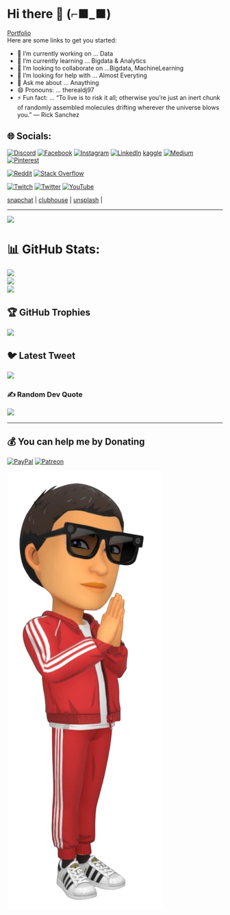 # Hi there 👋 (⌐■_■)

[Portfolio](https://therealdj97.github.io/)\
Here are some links to get you started:

- 🔭 I’m currently working on ... Data
- 🌱 I’m currently learning ... Bigdata & Analytics
- 👯 I’m looking to collaborate on ...Bigdata, MachineLearning
- 🤔 I’m looking for help with ... Almost Everyting
- 💬 Ask me about ... Anaything
- 😄 Pronouns: ... therealdj97
- ⚡ Fun fact: ... “To live is to risk it all; otherwise you’re just an inert chunk of randomly assembled molecules drifting wherever the universe blows you.” — Rick Sanchez

<!-- ![img](transperent.png) -->
<!-- <img src="/images/transperent.png" width="800" /> ![](/images/transperent.png)  -->

## 🌐 Socials:

<!-- [![Behance](https://img.shields.io/badge/Behance-1769ff?logo=behance&logoColor=white)](https://behance.net/1)  -->
[![Discord](https://img.shields.io/badge/Discord-%237289DA.svg?logo=discord&logoColor=white)](https://discord.com/users/therealdj97#9909) 
[![Facebook](https://img.shields.io/badge/Facebook-%231877F2.svg?logo=Facebook&logoColor=white)](https://facebook.com/therealdj97)
[![Instagram](https://img.shields.io/badge/Instagram-%23E4405F.svg?logo=Instagram&logoColor=white)](https://instagram.com/therealdj97)
[![LinkedIn](https://img.shields.io/badge/LinkedIn-%230077B5.svg?logo=linkedin&logoColor=white)](https://www.linkedin.com/in/dhirajjohare)
[kaggle](https://www.kaggle.com/therealdj97)
[![Medium](https://img.shields.io/badge/Medium-12100E?logo=medium&logoColor=white)](https://medium.com/@DJ97) 
[![Pinterest](https://img.shields.io/badge/Pinterest-%23E60023.svg?logo=Pinterest&logoColor=white)](https://pinterest.com/therealdj97)
<!-- [![Quora](https://img.shields.io/badge/Quora-%23B92B27.svg?logo=Quora&logoColor=white)](https://quora.com/profile/8) -->
[![Reddit](https://img.shields.io/badge/Reddit-%23FF4500.svg?logo=Reddit&logoColor=white)](https://www.reddit.com/user/DJ97_)
[![Stack Overflow](https://img.shields.io/badge/-Stackoverflow-FE7A16?logo=stack-overflow&logoColor=white)](https://stackoverflow.com/users/16359660/therealdj97)
<!-- [![TikTok](https://img.shields.io/badge/TikTok-%23000000.svg?logo=TikTok&logoColor=white)](https://tiktok.com/@11) -->
[![Twitch](https://img.shields.io/badge/Twitch-%239146FF.svg?logo=Twitch&logoColor=white)](https://www.twitch.tv/therealdj97)
[![Twitter](https://img.shields.io/badge/Twitter-%231DA1F2.svg?logo=Twitter&logoColor=white)](https://twitter.com/TheRealDJ97)
[![YouTube](https://img.shields.io/badge/YouTube-%23FF0000.svg?logo=YouTube&logoColor=white)](https://youtube.com/c/DJ97Presents)

[snapchat](https://www.snapchat.com/add/therealdj97) |  [clubhouse](https://www.clubhouse.com/@therealdj97) | [unsplash](https://unsplash.com/@therealdj97) |



---

[![](https://visitcount.itsvg.in/api?id=therealdj97&icon=9&color=0)](https://visitcount.itsvg.in)

# 📊 GitHub Stats:
![](https://github-readme-stats.vercel.app/api?username=therealdj97&theme=dark&hide_border=false&include_all_commits=false&count_private=false)<br/>
![](https://github-readme-streak-stats.herokuapp.com/?user=therealdj97&theme=dark&hide_border=false)<br/>
![](https://github-readme-stats.vercel.app/api/top-langs/?username=therealdj97&theme=dark&hide_border=false&include_all_commits=false&count_private=false&layout=compact)

## 🏆 GitHub Trophies
![](https://github-profile-trophy.vercel.app/?username=therealdj97&theme=tokyonight&no-frame=false&no-bg=false&margin-w=4)

## 🐦 Latest Tweet
[![](https://gtce.itsvg.in/api?username=therealdj97)](https://github.com/VishwaGauravIn/github-twitter-card-embed)

### ✍️ Random Dev Quote
![](https://quotes-github-readme.vercel.app/api?type=horizontal&theme=tokyonight)

---


  ## 💰 You can help me by Donating
<!--   [![BuyMeACoffee](https://img.shields.io/badge/Buy%20Me%20a%20Coffee-ffdd00?style=for-the-badge&logo=buy-me-a-coffee&logoColor=black)](https://buymeacoffee.com/1) -->
  [![PayPal](https://img.shields.io/badge/PayPal-00457C?style=for-the-badge&logo=paypal&logoColor=white)](https://paypal.me/DHIRAJJOHARE?country.x=IN&locale.x=en_GB)
  [![Patreon](https://img.shields.io/badge/Patreon-F96854?style=for-the-badge&logo=patreon&logoColor=white)](https://www.patreon.com/DJ97)
<!--   [![Ko-Fi](https://img.shields.io/badge/Ko--fi-F16061?style=for-the-badge&logo=ko-fi&logoColor=white)](https://ko-fi.com/4) -->
  
![Avatar](/images/transperent.png "therealdj97Avatar") 
